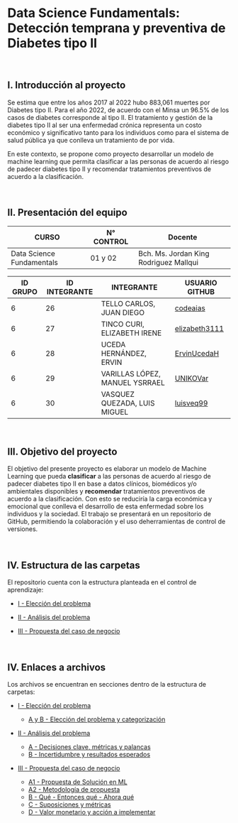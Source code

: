 # Data Science Fundamentals: Detección temprana y preventiva de Diabetes tipo II
   
 
  
## I. Introducción al proyecto

Se estima que entre los años 2017 al 2022 hubo 883,061 muertes por Diabetes tipo II. Para el año 2022, de acuerdo con el Minsa un 96.5% de los casos de diabetes corresponde al tipo II. El tratamiento y gestión de la diabetes tipo II al ser una enfermedad crónica representa un costo económico y significativo tanto para los individuos como para el sistema de salud pública ya que conlleva un tratamiento de por vida. 

En este contexto, se propone como proyecto desarrollar un modelo de machine learning que permita clasificar a las personas de acuerdo al riesgo de padecer diabetes tipo II y recomendar tratamientos preventivos de acuerdo a la clasificación. 
   
 

## II. Presentación del equipo


| CURSO | N° CONTROL | Docente |
| ----------- | ----------- | ----- |
| Data Science Fundamentals | 01 y 02 | Bch. Ms. Jordan King Rodriguez Mallqui |


| ID GRUPO | ID INTEGRANTE | INTEGRANTE | USUARIO GITHUB |
| ----------- | ----------- |----| ----- |
| 6 | 26 | TELLO CARLOS, JUAN DIEGO | [codeaias](https://github.com/codeaias)| 
| 6 | 27 | TINCO CURI, ELIZABETH IRENE | [elizabeth3111](https://github.com/elizabeth3111)|
| 6 | 28 | UCEDA HERNÁNDEZ, ERVIN | [ErvinUcedaH](https://github.com/ErvinUcedaH) |
| 6 | 29 | VARILLAS LÓPEZ, MANUEL YSRRAEL | [UNIKOVar](https://github.com/UNIKOVar)|
| 6 | 30 | VASQUEZ QUEZADA, LUIS MIGUEL | [luisveq99](https://github.com/luisveq99)|
   
 

## III. Objetivo del proyecto

El objetivo del presente proyecto es elaborar un modelo de Machine Learning que pueda **clasificar** a las personas de acuerdo al riesgo de padecer diabetes tipo II en base a datos clínicos, biomédicos y/o ambientales disponibles y **recomendar** tratamientos preventivos de acuerdo a la clasificación. 
Con esto se reduciría la carga económica y emocional que conlleva el desarrollo de esta enfermedad sobre los individuos y la sociedad. El trabajo se presentará en un repositorio de GitHub, permitiendo la colaboración y el uso deherramientas de control de versiones.
   
 

## IV. Estructura de las carpetas

El repositorio cuenta con la estructura planteada en el control de aprendizaje:
<!--ts-->

* [I - Elección del problema](https://github.com/UNIKOVar/DSF-Control_I-II/tree/main/I%20-%20Elecci%C3%B3n%20del%20problema)

* [II - Análisis del problema](https://github.com/UNIKOVar/DSF-Control_I-II/tree/main/II%20-%20An%C3%A1lisis%20del%20problema)

* [III - Propuesta del caso de negocio](https://github.com/UNIKOVar/DSF-Control_I-II/tree/main/III%20-%20Propuesta%20del%20caso%20de%20negocio)
   
 

## IV. Enlaces a archivos

Los archivos se encuentran en secciones dentro de la estructura de carpetas:
<!--ts-->

* [I - Elección del problema](https://github.com/UNIKOVar/DSF-Control_I-II/tree/main/I%20-%20Elecci%C3%B3n%20del%20problema)
   * [A y B - Elección del problema y categorización](https://github.com/UNIKOVar/DSF-Control_I-II/blob/main/I%20-%20Elecci%C3%B3n%20del%20problema/A%20y%20B%20-%20Elecci%C3%B3n%20del%20problema%20y%20categorizaci%C3%B3n.md)
     
* [II - Análisis del problema](https://github.com/UNIKOVar/DSF-Control_I-II/tree/main/II%20-%20An%C3%A1lisis%20del%20problema)
   * [A - Decisiones clave, métricas y palancas](https://github.com/UNIKOVar/DSF-Control_I-II/blob/main/II%20-%20An%C3%A1lisis%20del%20problema/A%20-%20Decisiones%20clave%2C%20m%C3%A9tricas%20y%20palancas.md)
   * [B - Incertidumbre y resultados esperados](https://github.com/UNIKOVar/DSF-Control_I-II/blob/main/II%20-%20An%C3%A1lisis%20del%20problema/B%20-%20Incertidumbre%20y%20resultados%20esperados.md)
     
* [III - Propuesta del caso de negocio](https://github.com/UNIKOVar/DSF-Control_I-II/tree/main/III%20-%20Propuesta%20del%20caso%20de%20negocio)
   * [A1 - Propuesta de Solución en ML](https://github.com/UNIKOVar/DSF-Control_I-II/blob/main/III%20-%20Propuesta%20del%20caso%20de%20negocio/A1%20-%20Propuesta%20de%20Soluci%C3%B3n%20en%20ML.md)
   * [A2 - Metodología de propuesta](https://github.com/UNIKOVar/DSF-Control_I-II/blob/main/III%20-%20Propuesta%20del%20caso%20de%20negocio/A2%20-%20Metodolog%C3%ADa%20de%20propuesta.md)
   * [B - Qué - Entonces qué - Ahora qué](https://github.com/UNIKOVar/DSF-Control_I-II/blob/main/III%20-%20Propuesta%20del%20caso%20de%20negocio/B%20-%20Qu%C3%A9%20-%20Entonces%20qu%C3%A9%20-%20Ahora%20qu%C3%A9.md)
   * [C - Suposiciones y métricas](https://github.com/UNIKOVar/DSF-Control_I-II/blob/main/III%20-%20Propuesta%20del%20caso%20de%20negocio/C%20-%20Suposiciones%20y%20m%C3%A9tricas.md)
   * [D - Valor monetario y acción a implementar](https://github.com/UNIKOVar/DSF-Control_I-II/blob/main/III%20-%20Propuesta%20del%20caso%20de%20negocio/D%20-%20Valor%20monetario%20y%20acci%C3%B3n%20a%20implementar.md)

<!--te-->
